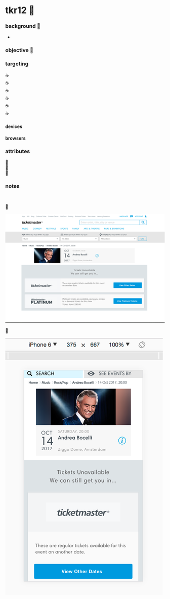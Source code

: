 # tkr12  :rocket:


### background  :bell:
- 


### objective :book:


### targeting
   :coffee:          
   :coffee:         
  :coffee:        
  :coffee:         
  :coffee:         
  :coffee:            

#### devices


#### browsers

### attributes
 :pill:        
 :pill:          
 :pill:          


### notes


<br/>

<kbd></kbd>  :rocket:     

![](/src/images/logodesktop.png) 


<kbd></kbd>  :rocket:     

![](/src/images/logomobile.png) 
